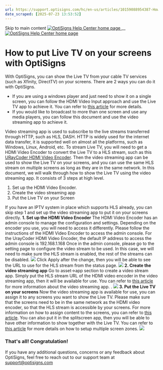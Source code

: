 ```yaml
---
url: https://support.optisigns.com/hc/en-us/articles/10159088954387-How-to-put-Live-TV-on-your-screens-with-OptiSigns
date_scraped: [2025-07-23 13:53:52]
---
```


Skip to main content
[ ![OptiSigns Help Center home page](/hc/theming_assets/01HZKNYSEQ6GRC01C0J27PZ3RC) ](/hc/en-us "Home")
__
[ ![OptiSigns Help Center home page](/hc/theming_assets/01HZKNYSEQ6GRC01C0J27PZ3RC) ](/hc/en-us "Home")
#  How to put Live TV on your screens with OptiSigns 
With OptiSigns, you can show the Live TV from your cable TV services (such as Xfinity, DirectTV) on your screens. There are 2 ways you can do it with OptiSigns.
  * If you are using a windows player and just need to show it on a single screen, you can follow the HDMI Video Input approach and use the Live TV app to achieve it. You can refer to [this article](/hc/en-us/articles/1500002042241) for more details.
  * If you would like to broadcast to more than one screen and use any media players, you can follow this document and use the video streaming app to achieve it. 


Video streaming app is used to subscribe to the live streams transferred through HTTP, such as HLS, DASH. HTTP is widely used for the internet data transfer, it is supported well on almost all the platforms, such as Windows, Linux, Android, etc. To stream Live TV, you will need to get a HDMI Video Encoder to convert the Live TV to a HLS stream, such as this [URayCoder HDMI Video Encoder](https://a.co/d/ezieSsp). Then the video streaming app can be used to show the Live TV on your screens, and you can use the same HLS stream on multiple screens as long as they are in the same network. 
In this document, we will walk through how to show the Live TV using the video streaming app. It consists of 3 steps at high level.
  1. Set up the HDMI Video Encoder.
  2. Create the video streaming app
  3. Put the Live TV on your Screen


If you have an IPTV system in place which supports HLS already, you can skip step 1 and set up the video streaming app to put it on your screens directly. 
**1\. Set up the HDMI Video Encoder**
The HDMI Video Encoder has an admin console to manage the configuration and settings. Depending on the encoder you use, you will need to access it differently. Please follow the instructions of the HDMI Video Encoder to access the admin console. For the UrayCoder HDMI Video Encoder, the default IP address to access the admin console is 192.168.1.168
Once in the admin console, please go to the setting page to configure the video stream to be used. In this case, we will need to make sure the HLS stream is enabled, the rest of the streams can be disabled. 
[![](/hc/article_attachments/10158743969939)](/hc/article_attachments/10158743969939)
Click Apply after the change, then you will be able to see the URL to use for the HLS stream from the status page.
[![](/hc/article_attachments/10158882063635)](/hc/article_attachments/10158882063635)
**2\. Create the video streaming app**
Go to asset->app section to create a video stream app. Simply put the HLS stream URL of the HDMI video encoder in the video streaming app, then it will be available for use. You can refer to [this article](https://support.optisigns.com/hc/en-us/articles/8369526604435) for more information about the video streaming app. 
.
[![](/hc/article_attachments/10158846152467)](/hc/article_attachments/10158846152467)
**3\. Put the Live TV on your screens**
Now the video streaming app is available for use, you can assign it to any screens you want to show the Live TV. Please make sure that the screens need to be in the same network as the HDMI video encoder, so that the HLS stream is accessible by your screens. For more information on how to assign content to the screens, you can refer to [this article](https://support.optisigns.com/hc/en-us/articles/360016375153).
You can also put it in the splitscreen app, then you will be able to have other information to show together with the Live TV. You can refer to [this article](https://support.optisigns.com/hc/en-us/articles/360026559573) for more details on how to setup multiple screen zones.
[![](/hc/article_attachments/10159027869971)](/hc/article_attachments/10159027869971)
### **That's all! Congratulation!**
If you have any additional questions, concerns or any feedback about OptiSigns, feel free to reach out to our support team at [support@optisigns.com](mailto:support@optisigns.com)
